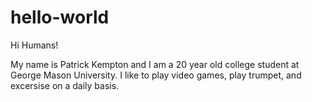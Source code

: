# hello-world

Hi Humans!

My name is Patrick Kempton and I am a 20 year old college student at George Mason University.  I like to play video games, play trumpet, and excersise on a daily basis.  
